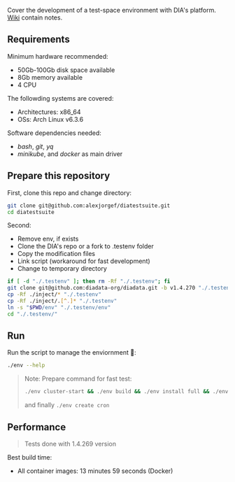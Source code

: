 Cover the development of a test-space environment with DIA's platform. [Wiki](https://github.com/alexjorgef/diatestsuite/wiki) contain notes.

## Requirements

Minimum hardware recommended:

* 50Gb-100Gb disk space available
* 8Gb memory available
* 4 CPU

The followding systems are covered:

* Architectures: x86_64
* OSs: Arch Linux v6.3.6

Software dependencies needed:

* *bash*, *git*, *yq*
* *minikube*, and *docker* as main driver

## Prepare this repository

First, clone this repo and change directory:

```sh
git clone git@github.com:alexjorgef/diatestsuite.git
cd diatestsuite
```

Second:

* Remove env, if exists
* Clone the DIA's repo or a fork to .testenv folder
* Copy the modification files
* Link script (workaround for fast development)
* Change to temporary directory

```sh
if [ -d "./.testenv" ]; then rm -Rf "./.testenv"; fi
git clone git@github.com:diadata-org/diadata.git -b v1.4.270 "./.testenv"
cp -Rf ./inject/* "./.testenv"
cp -Rf ./inject/.[^.]* "./.testenv"
ln -s "$PWD/env" "./.testenv/env"
cd "./.testenv/"
```

## Run

Run the script to manage the enviornment 🚀:

```sh
./env --help
```

> Note: Prepare command for fast test:
>
> ```sh
> ./env cluster-start && ./env build && ./env install full && ./env create example
> ```
> 
> and finally `./env create cron`

## Performance

> Tests done with 1.4.269 version

Best build time:

* All container images: 13 minutes 59 seconds (Docker)